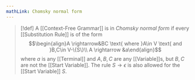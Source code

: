 ```yaml
---
mathLink: Chomsky normal form
---
```

>[!def]
>A [[Context-Free Grammar]] is in *Chomsky normal form* if every [[Substitution Rule]] is of the form $$\begin{align}A \rightarrow&BC \text{ where }A\in V \text{ and }B,C\in V-\{S\}\\ A \rightarrow &a\end{align}$$where $a$ is any [[Terminal]] and $A,B,C$ are any [[Variable]]s, but $B,C$ are not the [[Start Variable]]. The rule $S \rightarrow \epsilon$ is also allowed for the [[Start Variable]] $S$.

